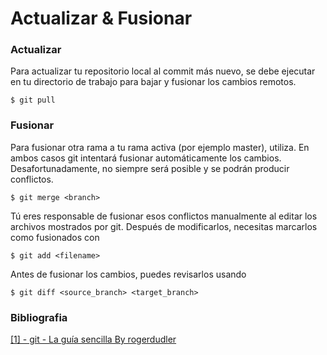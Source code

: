 # Actualizar & Fusionar

### Actualizar

Para actualizar tu repositorio local al commit más nuevo, se debe ejecutar en tu directorio de trabajo para bajar y fusionar los cambios remotos.

```console
$ git pull
```

### Fusionar

Para fusionar otra rama a tu rama activa (por ejemplo master), utiliza.
En ambos casos git intentará fusionar automáticamente los cambios. Desafortunadamente, no siempre será posible y se podrán producir conflictos.

```console
$ git merge <branch>
```

Tú eres responsable de fusionar esos conflictos manualmente al editar los archivos mostrados por git. Después de modificarlos, necesitas marcarlos como fusionados con

```console
$ git add <filename>
```

Antes de fusionar los cambios, puedes revisarlos usando

```console
$ git diff <source_branch> <target_branch>
```

### Bibliografia

[[1] - git - La guía sencilla By rogerdudler](https://rogerdudler.github.io/git-guide/index.es.html)